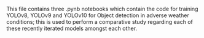 This file contains three .pynb notebooks which contain the code for training YOLOv8, YOLOv9 and YOLOv10 for Object detection in adverse weather conditions; this is used to perform a comparative study regarding each of these recently iterated models amongst each other. 

